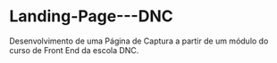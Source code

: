 # Landing-Page---DNC
Desenvolvimento de uma Página de Captura a partir de um módulo do curso de Front End da escola DNC.
